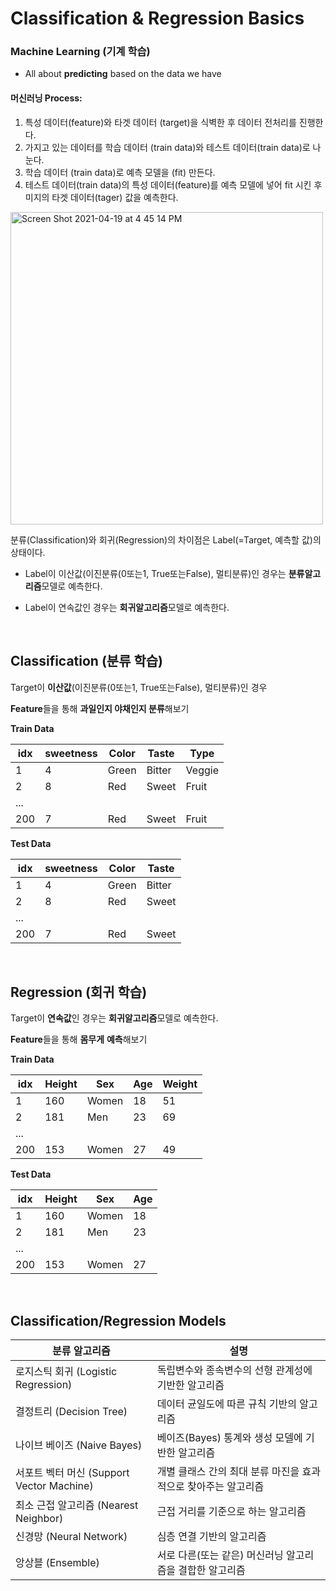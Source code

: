 # Classification & Regression Basics



### Machine Learning (기계 학습)

- All about **predicting** based on the data we have



#### 머신러닝 Process:

1. 특성 데이터(feature)와 타겟 데이터 (target)을 식벽한 후 데이터 전처리를 진행한다.
2. 가지고 있는 데이터를 학습 데이터 (train data)와 테스트 데이터(train data)로 나눈다.
3. 학습 데이터 (train data)로 예측 모델을 (fit) 만든다.
4. 테스트 데이터(train data)의 특성 데이터(feature)를 예측 모델에 넣어 fit 시킨 후 미지의 타겟 데이터(tager) 값을 예측한다.

<img width="500" alt="Screen Shot 2021-04-19 at 4 45 14 PM" src="https://user-images.githubusercontent.com/46921003/115199945-aee8ec00-a12e-11eb-9f24-b8eb2b30640b.png">



분류(Classification)와 회귀(Regression)의 차이점은 Label(=Target, 예측할 값)의 상태이다.

- Label이 이산값(이진분류(0또는1, True또는False), 멀티분류)인 경우는 **분류알고리즘**모델로 예측한다.

- Label이 연속값인 경우는 **회귀알고리즘**모델로 예측한다.

<br/>

## Classification (분류 학습)

Target이 **이산값**(이진분류(0또는1, True또는False), 멀티분류)인 경우

**Feature**들을 통해 **과일인지 야채인지 분류**해보기

**Train Data**

| idx  | sweetness | Color | Taste  | Type   |
| ---- | --------- | ----- | ------ | ------ |
| 1    | 4         | Green | Bitter | Veggie |
| 2    | 8         | Red   | Sweet  | Fruit  |
| ...  |           |       |        |        |
| 200  | 7         | Red   | Sweet  | Fruit  |

**Test Data**

| idx  | sweetness | Color | Taste  |
| ---- | --------- | ----- | ------ |
| 1    | 4         | Green | Bitter |
| 2    | 8         | Red   | Sweet  |
| ...  |           |       |        |
| 200  | 7         | Red   | Sweet  |

<br/>

## Regression (회귀 학습)

Target이 **연속값**인 경우는 **회귀알고리즘**모델로 예측한다.

**Feature**들을 통해 **몸무게** **예측**해보기

**Train Data**

| idx  | Height | Sex   | Age  | Weight |
| ---- | ------ | ----- | ---- | ------ |
| 1    | 160    | Women | 18   | 51     |
| 2    | 181    | Men   | 23   | 69     |
| ...  |        |       |      |        |
| 200  | 153    | Women | 27   | 49     |

**Test Data**

| idx  | Height | Sex   | Age  |
| ---- | ------ | ----- | ---- |
| 1    | 160    | Women | 18   |
| 2    | 181    | Men   | 23   |
| ...  |        |       |      |
| 200  | 153    | Women | 27   |

<br/>

## Classification/Regression Models

| 분류 알고리즘                             | 설명                                                         |
| ----------------------------------------- | ------------------------------------------------------------ |
| 로지스틱 회귀 (Logistic Regression)       | 독립변수와 종속변수의 선형 관계성에 기반한 알고리즘          |
| 결정트리 (Decision Tree)                  | 데이터 균일도에 따른 규칙 기반의 알고리즘                    |
| 나이브 베이즈 (Naive Bayes)               | 베이즈(Bayes) 통계와 생성 모델에 기반한 알고리즘             |
| 서포트 벡터 머신 (Support Vector Machine) | 개별 클래스 간의 최대 분류 마진을 효과적으로 찾아주는 알고리즘 |
| 최소 근접 알고리즘 (Nearest Neighbor)     | 근접 거리를 기준으로 하는 알고리즘                           |
| 신경망 (Neural Network)                   | 심층 연결 기반의 알고리즘                                    |
| 앙상블 (Ensemble)                         | 서로 다른(또는 같은) 머신러닝 알고리즘을 결합한 알고리즘     |

